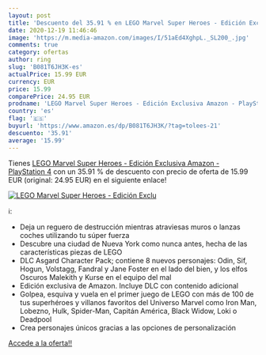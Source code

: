 ```yaml
---
layout: post
title: 'Descuento del 35.91 % en LEGO Marvel Super Heroes - Edición Exclu'
date: 2020-12-19 11:46:46
image: 'https://m.media-amazon.com/images/I/51aEd4XghpL._SL200_.jpg'
comments: true
category: ofertas
author: ring
slug: 'B081T6JH3K-es'
actualPrice: 15.99 EUR
currency: EUR
price: 15.99
comparePrice: 24.95 EUR
prodname: 'LEGO Marvel Super Heroes - Edición Exclusiva Amazon - PlayStation 4'
country: 'es'
flag: '🇪🇸'
buyurl: 'https://www.amazon.es/dp/B081T6JH3K/?tag=tolees-21'
descuento: '35.91'
average: '15.99'
---
```


Tienes [LEGO Marvel Super Heroes - Edición Exclusiva Amazon - PlayStation 4](https://www.amazon.es/dp/B081T6JH3K/?tag=tolees-21) con un 35.91 % de descuento con precio de oferta de 15.99 EUR (original: 24.95 EUR) en el siguiente enlace!

[![LEGO Marvel Super Heroes - Edición Exclu](https://m.media-amazon.com/images/I/51aEd4XghpL._SL200_.jpg)](https://www.amazon.es/dp/B081T6JH3K/?tag=tolees-21)

ℹ️:

- Deja un reguero de destrucción mientras atraviesas muros o lanzas coches utilizando tu súper fuerza
- Descubre una ciudad de Nueva York como nunca antes, hecha de las características piezas de LEGO
- DLC Asgard Character Pack; contiene 8 nuevos personajes: Odin, Sif, Hogun, Volstagg, Fandral y Jane Foster en el lado del bien, y los elfos Oscuros Malekith y Kurse en el equipo del mal
- Edición exclusiva de Amazon. Incluye DLC con contenido adicional
- Golpea, esquiva y vuela en el primer juego de LEGO con más de 100 de tus superhéroes y villanos favoritos del Universo Marvel como Iron Man, Lobezno, Hulk, Spider-Man, Capitán América, Black Widow, Loki o Deadpool
- Crea personajes únicos gracias a las opciones de personalización

[Accede a la oferta!!](https://www.amazon.es/dp/B081T6JH3K/?tag=tolees-21)
